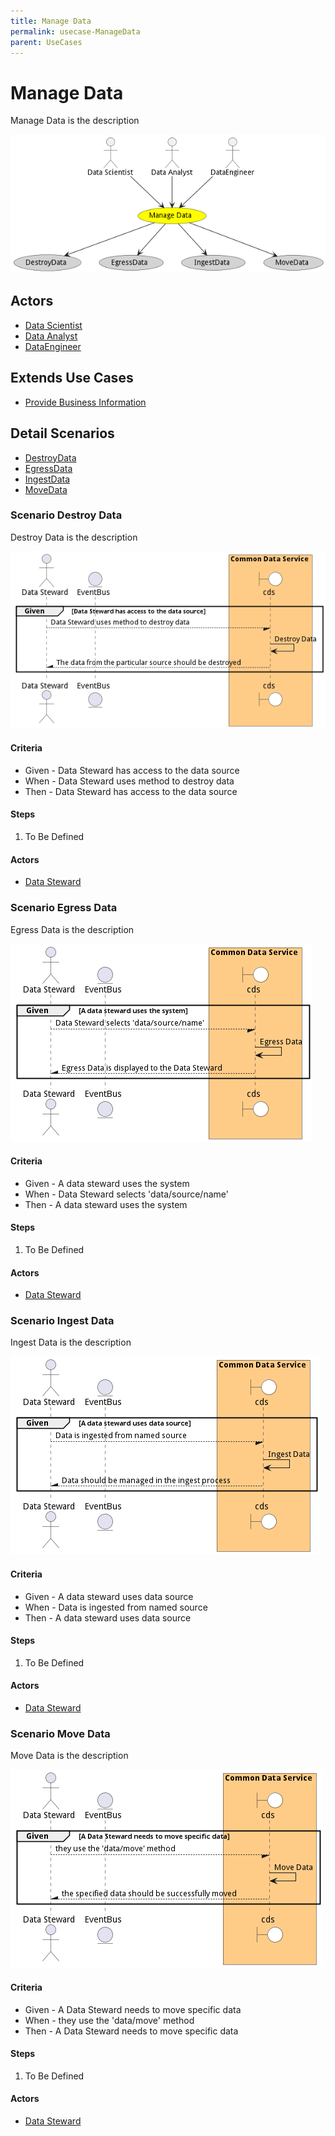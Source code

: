 ```yaml
---
title: Manage Data
permalink: usecase-ManageData
parent: UseCases
---
```

# Manage Data

Manage Data is the description

![Activities Diagram](./activities.png)

## Actors

* [Data Scientist](actor-datascientist)
* [Data Analyst](actor-analyst)
* [DataEngineer](actor-dataengineer)





## Extends Use Cases

* [Provide Business Information](usecase-ProvideBusinessInformation)







## Detail Scenarios

* [DestroyData](#scenario-DestroyData)
* [EgressData](#scenario-EgressData)
* [IngestData](#scenario-IngestData)
* [MoveData](#scenario-MoveData)



### Scenario Destroy Data

Destroy Data is the description

![Scenario DestroyData](./DestroyData.png)
#### Criteria

* Given - Data Steward has access to the data source
* When - Data Steward uses method to destroy data
* Then - Data Steward has access to the data source

#### Steps
1. To Be Defined

#### Actors

* [Data Steward](actor-datasteward)



### Scenario Egress Data

Egress Data is the description

![Scenario EgressData](./EgressData.png)
#### Criteria

* Given - A data steward uses the system
* When - Data Steward selects &#39;data/source/name&#39;
* Then - A data steward uses the system

#### Steps
1. To Be Defined

#### Actors

* [Data Steward](actor-datasteward)



### Scenario Ingest Data

Ingest Data is the description

![Scenario IngestData](./IngestData.png)
#### Criteria

* Given - A data steward uses data source
* When - Data is ingested from named source
* Then - A data steward uses data source

#### Steps
1. To Be Defined

#### Actors

* [Data Steward](actor-datasteward)



### Scenario Move Data

Move Data is the description

![Scenario MoveData](./MoveData.png)
#### Criteria

* Given - A Data Steward needs to move specific data
* When - they use the &#39;data/move&#39; method
* Then - A Data Steward needs to move specific data

#### Steps
1. To Be Defined

#### Actors

* [Data Steward](actor-datasteward)




